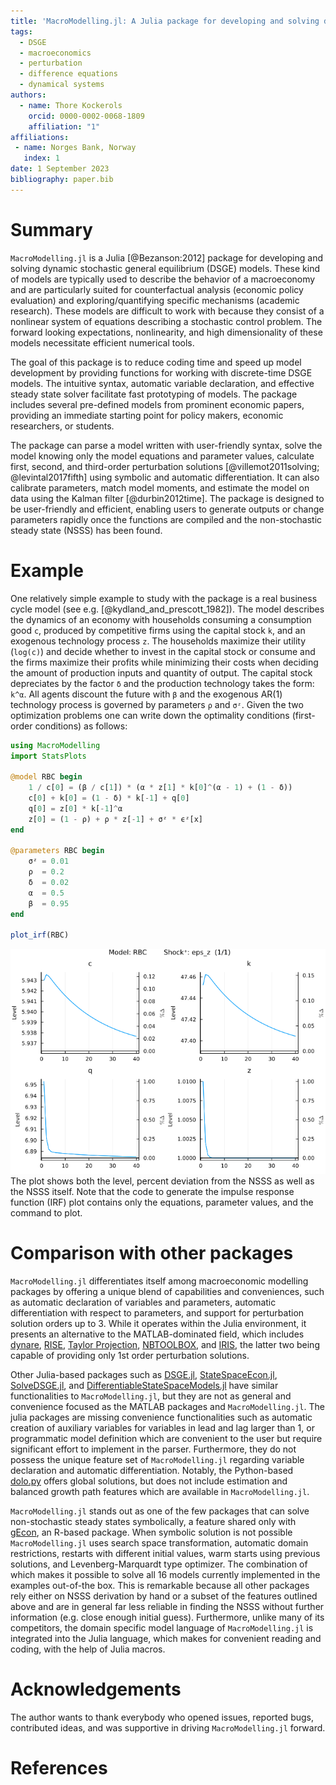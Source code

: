 ```yaml
---
title: 'MacroModelling.jl: A Julia package for developing and solving dynamic stochastic general equilibrium models'
tags:
  - DSGE
  - macroeconomics  
  - perturbation 
  - difference equations
  - dynamical systems
authors:
  - name: Thore Kockerols
    orcid: 0000-0002-0068-1809
    affiliation: "1" 
affiliations:
 - name: Norges Bank, Norway
   index: 1
date: 1 September 2023
bibliography: paper.bib
---
```


# Summary

`MacroModelling.jl` is a Julia [@Bezanson:2012] package for developing and solving dynamic stochastic general equilibrium (DSGE) models. These kind of models are typically used to describe the behavior of a macroeconomy and are particularly suited for counterfactual analysis (economic policy evaluation) and exploring/quantifying specific mechanisms (academic research). These models are difficult to work with because they consist of a nonlinear system of equations describing a stochastic control problem. The forward looking expectations, nonlinearity, and high dimensionality of these models necessitate efficient numerical tools.

The goal of this package is to reduce coding time and speed up model development by providing functions for working with discrete-time DSGE models. The intuitive syntax, automatic variable declaration, and effective steady state solver facilitate fast prototyping of models. The package includes several pre-defined models from prominent economic papers, providing an immediate starting point for policy makers, economic researchers, or students.

The package can parse a model written with user-friendly syntax, solve the model knowing only the model equations and parameter values, calculate first, second, and third-order perturbation solutions [@villemot2011solving; @levintal2017fifth] using symbolic and automatic differentiation. It can also calibrate parameters, match model moments, and estimate the model on data using the Kalman filter [@durbin2012time]. The package is designed to be user-friendly and efficient, enabling users to generate outputs or change parameters rapidly once the functions are compiled and the non-stochastic steady state (NSSS) has been found.

# Example

One relatively simple example to study with the package is a real business cycle model (see e.g. [@kydland_and_prescott_1982]). The model describes the dynamics of an economy with households consuming a consumption good `c`, produced by competitive firms using the capital stock `k`, and an exogenous technology process `z`. The households maximize their utility (`log(c)`) and decide whether to invest in the capital stock or consume and the firms maximize their profits while minimizing their costs when deciding the amount of production inputs and quantity of output. The capital stock depreciates by the factor `δ` and the production technology takes the form: `k^α`. All agents discount the future with `β` and the exogenous AR(1) technology process is governed by parameters `ρ` and `σᶻ`. Given the two optimization problems one can write down the optimality conditions (first-order conditions) as follows:

```julia
using MacroModelling
import StatsPlots

@model RBC begin
    1 / c[0] = (β / c[1]) * (α * z[1] * k[0]^(α - 1) + (1 - δ))
    c[0] + k[0] = (1 - δ) * k[-1] + q[0]
    q[0] = z[0] * k[-1]^α
    z[0] = (1 - ρ) + ρ * z[-1] + σᶻ * ϵᶻ[x]
end

@parameters RBC begin
    σᶻ = 0.01
    ρ  = 0.2
    δ  = 0.02
    α  = 0.5
    β  = 0.95
end

plot_irf(RBC)
```

![Impulse response to a positive 1 standard deviation shock.\label{fig:irf__RBC__eps_z__1}](irf__RBC__eps_z__1.png)
The plot shows both the level, percent deviation from the NSSS as well as the NSSS itself. Note that the code to generate the impulse response function (IRF) plot contains only the equations, parameter values, and the command to plot.

# Comparison with other packages

`MacroModelling.jl` differentiates itself among macroeconomic modelling packages by offering a unique blend of capabilities and conveniences, such as automatic declaration of variables and parameters, automatic differentiation with respect to parameters, and support for perturbation solution orders up to 3. While it operates within the Julia environment, it presents an alternative to the MATLAB-dominated field, which includes [dynare](https://www.dynare.org), [RISE](https://github.com/jmaih/RISE_toolbox), [Taylor Projection](https://sites.google.com/site/orenlevintal/taylor-projection), [NBTOOLBOX](https://github.com/Coksp1/NBTOOLBOX/tree/main/Documentation), and [IRIS](https://iris.igpmn.org), the latter two being capable of providing only 1st order perturbation solutions.

Other Julia-based packages such as [DSGE.jl](https://github.com/FRBNY-DSGE/DSGE.jl), [StateSpaceEcon.jl](https://bankofcanada.github.io/DocsEcon.jl/dev/), [SolveDSGE.jl](https://github.com/RJDennis/SolveDSGE.jl), and [DifferentiableStateSpaceModels.jl](https://github.com/HighDimensionalEconLab/DifferentiableStateSpaceModels.jl) have similar functionalities to `MacroModelling.jl`, but they are not as general and convenience focused as the MATLAB packages and `MacroModelling.jl`. The julia packages are missing convenience functionalities such as automatic creation of auxiliary variables for variables in lead and lag larger than 1, or programmatic model definition which are convenient to the user but require significant effort to implement in the parser. Furthermore, they do not possess the unique feature set of `MacroModelling.jl` regarding variable declaration and automatic differentiation. Notably, the Python-based [dolo.py](https://www.econforge.org/dolo.py/) offers global solutions, but does not include estimation and balanced growth path features which are available in `MacroModelling.jl`.

`MacroModelling.jl` stands out as one of the few packages that can solve non-stochastic steady states symbolically, a feature shared only with [gEcon](http://gecon.r-forge.r-project.org), an R-based package. When symbolic solution is not possible `MacroModelling.jl` uses search space transformation, automatic domain restrictions, restarts with different initial values, warm starts using previous solutions, and Levenberg-Marquardt type optimizer. The combination of which makes it possible to solve all 16 models currently implemented in the examples out-of-the box. This is remarkable because all other packages rely either on NSSS derivation by hand or a subset of the features outlined above and are in general far less reliable in finding the NSSS without further information (e.g. close enough initial guess). Furthermore, unlike many of its competitors, the domain specific model language of `MacroModelling.jl` is integrated into the Julia language, which makes for convenient reading and coding, with the help of Julia macros.

# Acknowledgements

The author wants to thank everybody who opened issues, reported bugs, contributed ideas, and was supportive in driving `MacroModelling.jl` forward.

# References